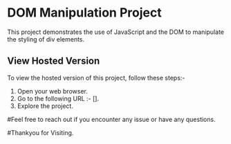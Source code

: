 # DOM Manipulation Project

This project demonstrates the use of JavaScript and the DOM to manipulate the styling of div elements.

## View Hosted Version
To view the hosted version of this project, follow these steps:- 

1. Open your web browser.
2. Go to the following URL :- [].
3. Explore the project.

#Feel free to reach out if you encounter any issue or have any questions.

#Thankyou for Visiting.
